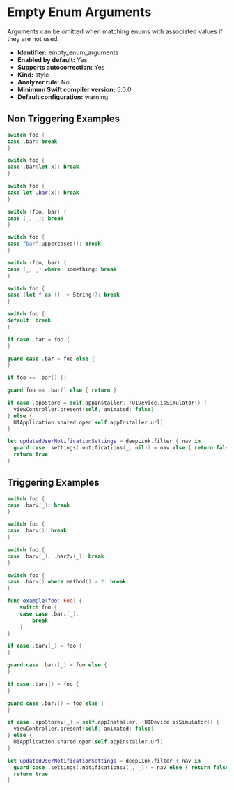 # Empty Enum Arguments

Arguments can be omitted when matching enums with associated values if they are not used.

* **Identifier:** empty_enum_arguments
* **Enabled by default:** Yes
* **Supports autocorrection:** Yes
* **Kind:** style
* **Analyzer rule:** No
* **Minimum Swift compiler version:** 5.0.0
* **Default configuration:** warning

## Non Triggering Examples

```swift
switch foo {
case .bar: break
}
```

```swift
switch foo {
case .bar(let x): break
}
```

```swift
switch foo {
case let .bar(x): break
}
```

```swift
switch (foo, bar) {
case (_, _): break
}
```

```swift
switch foo {
case "bar".uppercased(): break
}
```

```swift
switch (foo, bar) {
case (_, _) where !something: break
}
```

```swift
switch foo {
case (let f as () -> String)?: break
}
```

```swift
switch foo {
default: break
}
```

```swift
if case .bar = foo {
}
```

```swift
guard case .bar = foo else {
}
```

```swift
if foo == .bar() {}
```

```swift
guard foo == .bar() else { return }
```

```swift
if case .appStore = self.appInstaller, !UIDevice.isSimulator() {
  viewController.present(self, animated: false)
} else {
  UIApplication.shared.open(self.appInstaller.url)
}
```

```swift
let updatedUserNotificationSettings = deepLink.filter { nav in
  guard case .settings(.notifications(_, nil)) = nav else { return false }
  return true
}
```

## Triggering Examples

```swift
switch foo {
case .bar↓(_): break
}
```

```swift
switch foo {
case .bar↓(): break
}
```

```swift
switch foo {
case .bar↓(_), .bar2↓(_): break
}
```

```swift
switch foo {
case .bar↓() where method() > 2: break
}
```

```swift
func example(foo: Foo) {
    switch foo {
    case case .bar↓(_):
        break
    }
}
```

```swift
if case .bar↓(_) = foo {
}
```

```swift
guard case .bar↓(_) = foo else {
}
```

```swift
if case .bar↓() = foo {
}
```

```swift
guard case .bar↓() = foo else {
}
```

```swift
if case .appStore↓(_) = self.appInstaller, !UIDevice.isSimulator() {
  viewController.present(self, animated: false)
} else {
  UIApplication.shared.open(self.appInstaller.url)
}
```

```swift
let updatedUserNotificationSettings = deepLink.filter { nav in
  guard case .settings(.notifications↓(_, _)) = nav else { return false }
  return true
}
```